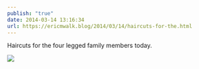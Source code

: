 ```yaml
---
publish: "true"
date: 2014-03-14 13:16:34
url: https://ericmwalk.blog/2014/03/14/haircuts-for-the.html
---
```


Haircuts for the four legged family members today.

![](https://ericmwalk.blog/uploads/2022/9988136ca2.jpg)